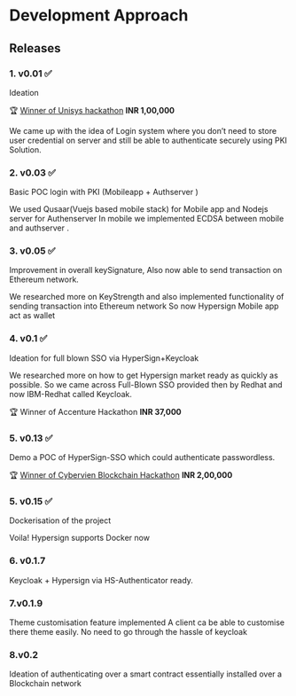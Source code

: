 # Development Approach

## Releases

### 1. v0.01 :white_check_mark: 

Ideation

:trophy: [Winner of Unisys hackathon](https://www.linkedin.com/pulse/hacking-through-vikram-anand-bhushan/) **INR 1,00,000**

We came up with the idea of Login system where you don’t need to store user credential on server and still be able to authenticate securely using PKI Solution.

### 2. v0.03 :white_check_mark:
Basic POC login with PKI (Mobileapp + Authserver )

We used Qusaar(Vuejs based mobile stack) for Mobile app and Nodejs server for Authenserver
In mobile we implemented ECDSA between mobile and authserver .

### 3. v0.05 :white_check_mark:
Improvement in overall keySignature, Also now able to send transaction on Ethereum network.

We researched more on KeyStrength and also implemented functionality of sending transaction into Ethereum network
So now Hypersign Mobile app act as wallet

### 4. v0.1 :white_check_mark:
Ideation for full blown SSO via HyperSign+Keycloak

We researched more on how to get Hypersign market ready as quickly as possible.
So we came across Full-Blown SSO provided then by Redhat and now IBM-Redhat called Keycloak.

:trophy: Winner of Accenture Hackathon **INR 37,000**

### 5. v0.13 :white_check_mark:
Demo a POC of HyperSign-SSO which could authenticate passwordless.

:trophy: [Winner of Cybervien Blockchain Hackathon](https://www.linkedin.com/feed/update/urn:li:activity:6528330023722676224) **INR 2,00,000**

### 5. v0.15 :white_check_mark:
Dockerisation of the project

Voila! Hypersign supports Docker now
 

### 6. v0.1.7
Keycloak + Hypersign via HS-Authenticator ready.

### 7.v0.1.9
Theme customisation feature implemented 
A client ca be able to customise there theme easily. No need to go through the hassle of keycloak

### 8.v0.2
Ideation of authenticating over a smart contract essentially installed over a Blockchain network
